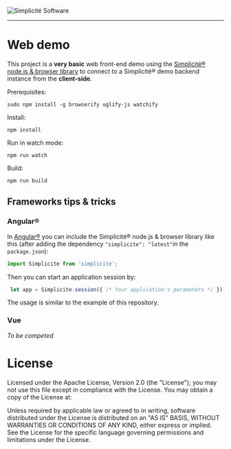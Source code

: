![Simplicit&eacute; Software](https://www.simplicite.io/resources/logos/logo250.png)
* * *

Web demo
========

This project is a **very basic** web front-end demo using the [Simplicit&eacute;&reg; node.js &amp; browser library](https://github.com/simplicitesoftware/nodejs-api)
to connect to a Simplicité® demo backend instance from the **client-side**.

Prerequisites:

	sudo npm install -g browserify uglify-js watchify

Install:

	npm install

Run in watch mode:

	npm run watch

Build:

	npm run build

Frameworks tips &amp; tricks
----------------------------

### Angular&reg;

In [Angular&reg;](https://angular.io) you can include the Simplicit&eacute;&reg; node.js &amp; browser library like this
(after adding the dependency `"simplicite": "latest"`in the `package.json`):

```typescript
import Simplicite from 'simplicite';
```

Then you can start an application session by:

```typescript
 let app = Simplicite.session({ /* Your application's parameters */ });
```

The usage is similar to the example of this repository.

### Vue

_To be competed_

License
=======

Licensed under the Apache License, Version 2.0 (the "License");
you may not use this file except in compliance with the License.
You may obtain a copy of the License at:

[](http://www.apache.org/licenses/LICENSE-2.0)

Unless required by applicable law or agreed to in writing, software
distributed under the License is distributed on an "AS IS" BASIS,
WITHOUT WARRANTIES OR CONDITIONS OF ANY KIND, either express or implied.
See the License for the specific language governing permissions and
limitations under the License.


